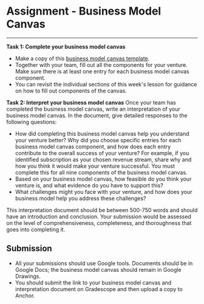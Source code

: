 # Assignment - Business Model Canvas

---

**Task 1: Complete your business model canvas**
- Make a copy of this [business model canvas template](https://docs.google.com/drawings/d/102mOZQmMxs0CslmNsPZ5KCNQwAIh9rh4baYgT0VWNAA/template/preview).
- Together with your team, fill out all the components for your venture. Make sure there is at least one entry for each business model canvas component.
- You can revisit the individual sections of this week's lesson for guidance on how to fill out components of the canvas. 

**Task 2: Interpret your business model canvas**
Once your team has completed the business model canvas, write an interpretation of your business model canvas. In the document, give detailed responses to the following questions:

- How did completing this business model canvas help you understand your venture better?
Why did you choose specific entries for each business model canvas component, and how does each entry contribute to the overall success of your venture? For example, if you identified subscription as your chosen revenue stream, share why and how you think it would make your venture successful. You must complete this for all nine components of the business model canvas.
- Based on your business model canvas, how feasible do you think your venture is, and what evidence do you have to support this?
- What challenges might you face with your venture, and how does your business model help you address these challenges?

This interpretation document should be between 500-750 words and should have an introduction and conclusion. 
Your submission would be assessed on the level of comprehensiveness, completeness, and thoroughness that goes into completing it.

## Submission
- All your submissions should use Google tools. Documents should be in Google Docs; the business model canvas should remain in Google Drawings.
- You should submit the link to your business model canvas and interpretation document on Gradescope and then upload a copy to Anchor.

